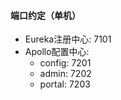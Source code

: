 #### 端口约定（单机）
* Eureka注册中心: 7101
* Apollo配置中心: 
    * config: 7201
    * admin: 7202
    * portal: 7203